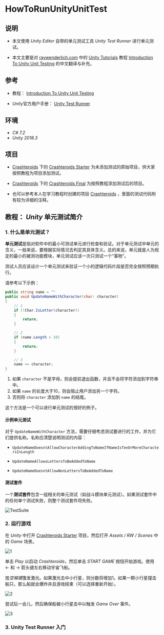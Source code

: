 # HowToRunUnityUnitTest



## 说明

- 本文使用 *Unity Editor* 自带的单元测试工具 *Unity Test Runner* 进行单元测试。

- 本文主要是对 [raywenderlich.com](https://www.raywenderlich.com/) 中的 [Unity Tutorials](https://www.raywenderlich.com/unity) 教程 [Introduction To Unity Unit Testing](https://www.raywenderlich.com/9454-introduction-to-unity-unit-testing) 的中文翻译与补充。



## 参考

- 教程： [Introduction To Unity Unit Testing](https://www.raywenderlich.com/9454-introduction-to-unity-unit-testing)

- *Unity*官方用户手册： [Unity Test Runner](https://docs.unity3d.com/Manual/testing-editortestsrunner.html)



## 环境

- *C# 7.2*
- *Unity 2018.3*



## 项目

- [Crashteroids](https://github.com/Charon0622/HowToRunUnityUnitTest/tree/master/Crashteroids) 下的 [Crashteroids Starter](https://github.com/Charon0622/HowToRunUnityUnitTest/tree/master/Crashteroids/Crashteroids%20Starter) 为未添加测试的原始项目，供大家按照教程为项目添加测试。

- [Crashteroids](https://github.com/Charon0622/HowToRunUnityUnitTest/tree/master/Crashteroids) 下的 [Crashteroids Final](https://github.com/Charon0622/HowToRunUnityUnitTest/tree/master/Crashteroids/Crashteroids%20Final) 为按照教程添加测试后的项目。

- 也可以参考本人在学习教程时创建的项目 [Crashteroids](https://github.com/Charon0622/Crashteroids/tree/master/Crashteroids) ，里面的测试代码附有较为详细的注释。



## 教程： *Unity* 单元测试简介

### 1. 什么是单元测试？

**单元测试**是指对软件中的最小可测试单元进行检查和验证。对于单元测试中单元的含义，一般来说，要根据实际情况去判定其具体含义。总的来说，单元就是人为规定的最小的被测功能模块，单元测试应该一次只测试一个“事物”。

测试人员应该设计一个单元测试来验证一个小的逻辑代码片段是否完全按照预期执行。

请参考以下示例：

```c#
public string name = ""
public void UpdateNameWithCharacter(char: character)
{
    // 1
    if (!Char.IsLetter(character))
    {
        return;
    }

    // 2
    if (name.Length > 10)
    {
        return;
    }

    // 3
    name += character;
}
```

1. 如果 ```character``` 不是字母，则会提前退出函数，并且不会将字符添加到字符串中。
2. 如果 ```name``` 的长度大于10，则会阻止用户添加另一个字符。
3. 否则将 ```character``` 添加到 ```name``` 的结尾。

这个方法是一个可以进行单元测试的很好的例子。

#### 示例单元测试

对于 ```UpdateNameWithCharacter``` 方法，需要仔细考虑测试要进行的工作，并为它们提供名称。名称应清楚说明测试的内容：

- ```UpdateNameDoesntAllowCharacterAddingToNameIfNameIsTenOrMoreCharactersInLength```

- ```UpdateNameAllowsLettersToBeAddedToName```

- ```UpdateNameDoesntAllowNonLettersToBeAddedToName```

#### 测试套件

一个**测试套件**包含一组相关的单元测试（如战斗模块单元测试）。如果测试套件中的任何单个测试失败，则整个测试套件将失败。

![TestSuite](Pic/TestSuite.png)



### 2. 运行游戏

在 *Unity* 中打开 [Crashteroids Starter](https://github.com/Charon0622/HowToRunUnityUnitTest/tree/master/Crashteroids/Crashteroids%20Starter) 项目，然后打开 *Assets / RW / Scenes* 中的 *Game* 场景。

![1](Pic/1.png)

单击 *Play* 以启动 *Crashteroids*，然后单击 *START GAME* 按钮开始游戏。使用 ← 和 → 箭头键左右移动宇宙飞船。

按*空格键*激发激光。如果激光击中小行星，则分数将增加1。如果一颗小行星撞击船只，那么船就会爆炸并且游戏结束（可以选择重新开始）。

![2](Pic/2.png)

尝试玩一会儿，然后确保船被小行星击中以触发 *Game Over* 事件。

![3](Pic/3.png)



### 3. Unity Test Runner 入门

